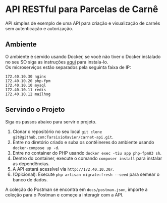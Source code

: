 # API RESTful para Parcelas de Carnê  
API simples de exemplo de uma API para criação e visualização de carnês sem autenticação e autorização.  

## Ambiente  
O ambiente é servido usando Docker, se você não tiver o Docker instalado no seu SO siga as instruções [aqui](https://docs.docker.com/get-started/get-docker/) para instala-lo.  
Os microserviços estão separados pela seguinta faixa de IP:  
```
172.40.10.30 nginx
172.40.10.20 php-fpm
172.40.10.10 mysql
172.40.10.11 redis
172.40.10.12 mailhog
```

## Servindo o Projeto  
Siga os passos abaixo para servir o projeto.  
1. Clonar o repositório no seu local `git clone git@github.com:TarsisioXavier/carnet-api.git`.  
2. Entre no diretório criado e suba os contêineres do ambiente usando `docker-compose up -d`.  
3. Entre no container do PHP usando `docker exec -tiu app php-fpm83 sh`.  
4. Dentro do container, execute o comando `composer install` para instalar as dependências.  
5. A API estará acessível via `http://172.40.10.30/`.  
6. (Opicional): Execute `php artisan migrate:fresh --seed` para semear o banco de dados.  

A coleção do Postman se encontra em `docs/postman.json`, importe a coleção para o Postman e começe a interagir com a API.

